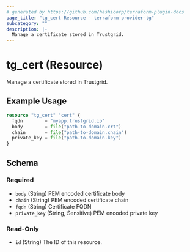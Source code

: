 ```yaml
---
# generated by https://github.com/hashicorp/terraform-plugin-docs
page_title: "tg_cert Resource - terraform-provider-tg"
subcategory: ""
description: |-
  Manage a certificate stored in Trustgrid.
---
```


# tg_cert (Resource)

Manage a certificate stored in Trustgrid.

## Example Usage

```terraform
resource "tg_cert" "cert" {
  fqdn        = "myapp.trustgrid.io"
  body        = file("path-to-domain.crt")
  chain       = file("path-to-domain.chain")
  private_key = file("path-to-domain.key")
}
```

<!-- schema generated by tfplugindocs -->
## Schema

### Required

- `body` (String) PEM encoded certificate body
- `chain` (String) PEM encoded certificate chain
- `fqdn` (String) Certificate FQDN
- `private_key` (String, Sensitive) PEM encoded private key

### Read-Only

- `id` (String) The ID of this resource.
